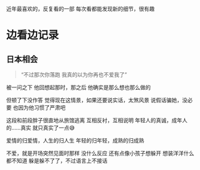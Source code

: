 近年最喜欢的，反复看的一部
每次看都能发现新的细节，很有趣

# 边看边记录
## 日本相会
>“不过那次你落跑
我真的以为你再也不爱我了”

被一问之下
他回想起那时，那之后
他确实是那么想也那么做的

但顿了下没作答
觉得现在这情景，如果还要说实话，太煞风景
说假话骗她，没必要
也因为他习惯了严肃吧

这段和前段胖子很直地从旅馆逃离
互相反衬，互相说明
年轻人的真诚，成年人的……真实
就只真实了一点😅

爱情的归爱情，人生的归人生
年轻的归年轻，成熟的归成熟

不爱，就是开场突然见面时那样
没什么反应
还有点像小孩子想躲开
想装洋洋什么都不知道
躲是躲不了了，不过语言上不接话
